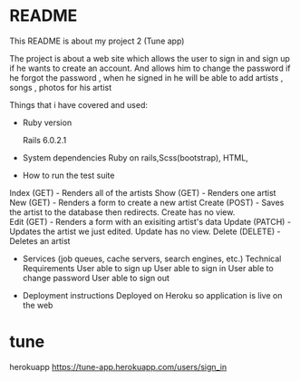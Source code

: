 # README

This README is about my project 2 (Tune app)

The project is about a web site which allows the user to sign in and sign up if he wants to create an account. 
And allows him to change the password if he forgot the password , when he signed in he will be able to add artists , songs , photos for his artist 


Things that i have covered and used:

* Ruby version

   Rails 6.0.2.1

* System dependencies
  Ruby on rails,Scss(bootstrap), HTML,

* How to run the test suite

 Index (GET) - Renders all of the artists
 Show (GET) - Renders one artist
 New (GET) - Renders a form to create a new artist
 Create (POST) - Saves the artist to the database then redirects. Create has no view.   
 Edit (GET) - Renders a form with an exisiting artist's data
 Update (PATCH) - Updates the artist we just edited. Update has no view.
 Delete (DELETE) - Deletes an artist
 
* Services (job queues, cache servers, search engines, etc.)
 Technical Requirements
User  able to sign up
User  able to sign in
User  able to change password
User able to sign out

* Deployment instructions
 Deployed on Heroku so application is live on the web
# tune
herokuapp https://tune-app.herokuapp.com/users/sign_in
